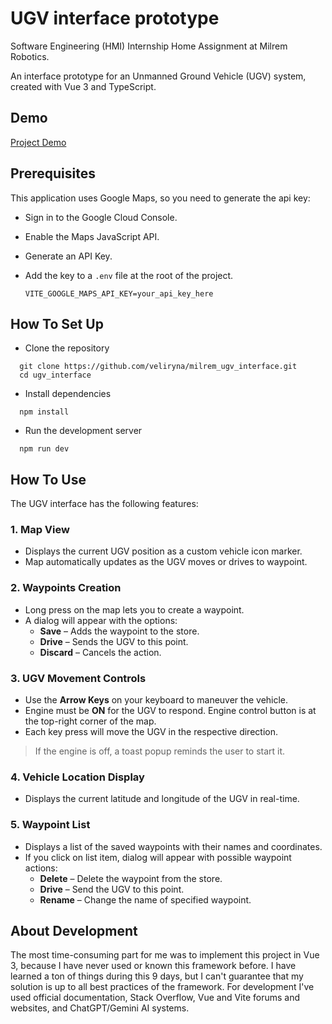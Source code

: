 # UGV interface prototype
Software Engineering (HMI) Internship Home Assignment at Milrem Robotics.

An interface prototype for an Unmanned Ground Vehicle (UGV) system, created with Vue 3 and TypeScript.

## Demo

[Project Demo](https://github.com/user-attachments/assets/f7230e17-77b8-4182-bdd7-44dcf449141d)

## Prerequisites

This application uses Google Maps, so you need to generate the api key:
- Sign in to the Google Cloud Console.
- Enable the Maps JavaScript API.
- Generate an API Key.
- Add the key to a `.env` file at the root of the project.
  
  ```env
  VITE_GOOGLE_MAPS_API_KEY=your_api_key_here
  ```
## How To Set Up

- Clone the repository
```console
  git clone https://github.com/veliryna/milrem_ugv_interface.git
  cd ugv_interface
```
- Install dependencies
```console
  npm install
```
- Run the development server
```console
  npm run dev
```
## How To Use

The UGV interface has the following features:

### 1. **Map View**
- Displays the current UGV position as a custom vehicle icon marker.
- Map automatically updates as the UGV moves or drives to waypoint.

### 2. **Waypoints Creation**
- Long press on the map lets you to create a waypoint.
- A dialog will appear with the options:
  - **Save** – Adds the waypoint to the store.
  - **Drive** – Sends the UGV to this point.
  - **Discard** – Cancels the action.

### 3. **UGV Movement Controls**
- Use the **Arrow Keys** on your keyboard to maneuver the vehicle.
- Engine must be **ON** for the UGV to respond. Engine control button is at the top-right corner of the map.
- Each key press will move the UGV in the respective direction.
  
> If the engine is off, a toast popup reminds the user to start it.

### 4. **Vehicle Location Display**
- Displays the current latitude and longitude of the UGV in real-time.

### 5. **Waypoint List**
- Displays a list of the saved waypoints with their names and coordinates.
- If you click on list item, dialog will appear with possible waypoint actions:
  - **Delete** – Delete the waypoint from the store.
  - **Drive** – Send the UGV to this point.
  - **Rename** – Change the name of specified waypoint.

## About Development

The most time-consuming part for me was to implement this project in Vue 3, because I have never used or known this framework before. I have learned a ton of things during this 9 days, but I can't guarantee that my solution is up to all best practices of the framework. For development I've used official documentation, Stack Overflow, Vue and Vite forums and websites, and ChatGPT/Gemini AI systems.
